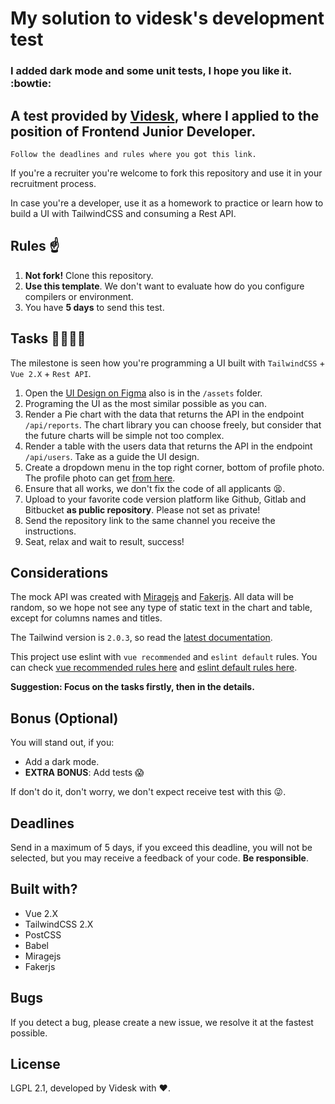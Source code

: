 # My solution to videsk's development test

### I added dark mode and some unit tests, I hope you like it. :bowtie:


## A test provided by [Videsk](https://videsk.io), where I applied to the position of Frontend Junior Developer. 

```
Follow the deadlines and rules where you got this link.
```

If you're a recruiter you're welcome to fork this repository and use it in your recruitment process.

In case you're a developer, use it as a homework to practice or learn how to build a UI with TailwindCSS and consuming a Rest API.

## Rules ☝

1. **Not fork!** Clone this repository.
2. **Use this template**. We don't want to evaluate how do you configure compilers or environment.
3. You have **5 days** to send this test. 

## Tasks 👩‍💻👨‍💻

The milestone is seen how you're programming a UI built with `TailwindCSS` + `Vue 2.X` + `Rest API`.


1. Open the [UI Design on Figma](https://www.figma.com/community/file/950862986864665765) also is in the `/assets` folder.
2. Programing the UI as the most similar possible as you can.
3. Render a Pie chart with the data that returns the API in the endpoint `/api/reports`. The chart library you can choose freely, but consider that the future charts will be simple not too complex.
4. Render a table with the users data that returns the API in the endpoint `/api/users`. Take as a guide the UI design.
5. Create a dropdown menu in the top right corner, bottom of profile photo. The profile photo can get [from here](https://generated.photos/faces).
6. Ensure that all works, we don't fix the code of all applicants 😫.
7. Upload to your favorite code version platform like Github, Gitlab and Bitbucket **as public repository**. Please not set as private! 
8. Send the repository link to the same channel you receive the instructions.
9. Seat, relax and wait to result, success!

## Considerations

The mock API was created with [Miragejs](https://miragejs.com/) and [Fakerjs](https://github.com/Marak/Faker.js#readme). All data will be random, so we hope not see any type of static text in the chart and table, except for columns names and titles.

The Tailwind version is `2.0.3`, so read the [latest documentation](https://tailwindcss.com/).

This project use eslint with `vue recommended` and `eslint default` rules. You can check [vue recommended rules here](https://eslint.vuejs.org/rules/) and [eslint default rules here](https://eslint.org/docs/rules/).

**Suggestion: Focus on the tasks firstly, then in the details.**

## Bonus (Optional)

You will stand out, if you:

- Add a dark mode.
- **EXTRA BONUS**: Add tests 😱

If don't do it, don't worry, we don't expect receive test with this 😜. 

## Deadlines

Send in a maximum of 5 days, if you exceed this deadline, you will not be selected, but you may receive a feedback of your code. **Be responsible**.

## Built with?

- Vue 2.X
- TailwindCSS 2.X
- PostCSS
- Babel
- Miragejs
- Fakerjs

## Bugs

If you detect a bug, please create a new issue, we resolve it at the fastest possible.

## License

LGPL 2.1, developed by Videsk with ❤️.
